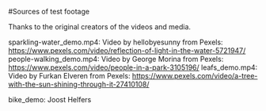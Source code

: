 #Sources of test footage

Thanks to the original creators of the videos and media.

sparkling-water_demo.mp4: Video by hellobyesunny from Pexels: https://www.pexels.com/video/reflection-of-light-in-the-water-5721947/
people-walking_demo.mp4: Video by George Morina from Pexels: https://www.pexels.com/video/people-in-a-park-3105196/
leafs_demo.mp4: Video by Furkan Elveren from Pexels: https://www.pexels.com/video/a-tree-with-the-sun-shining-through-it-27410108/


bike_demo: Joost Helfers
